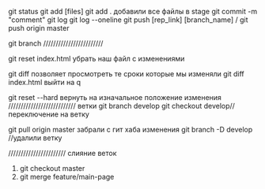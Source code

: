 git status
git add [files]
git add . добавили все файлы в stage
git commit -m "comment"
git log
git log --oneline
git push [rep_link] [branch_name] / git push origin master

git branch
////////////////////////

 git reset index.html убрать наш файл с изменениями

 git diff позволяет просмотреть те сроки которые мы изменяли
  git diff index.html  выйти на q

  git reset --hard вернуть на изначальное положение изменения
  ///////////////////////////
  ветки
  git branch develop
  git checkout develop// переключение на ветку

git pull origin master забрали с гит хаба изменения
git branch -D develop //удалили ветку

///////////////////////
слияние веток
1. git checkout master
2. git merge feature/main-page